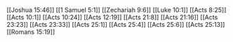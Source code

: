 [[Joshua 15:46]]
[[1 Samuel 5:1]]
[[Zechariah 9:6]]
[[Luke 10:1]]
[[Acts 8:25]]
[[Acts 10:1]]
[[Acts 10:24]]
[[Acts 12:19]]
[[Acts 21:8]]
[[Acts 21:16]]
[[Acts 23:23]]
[[Acts 23:33]]
[[Acts 25:1]]
[[Acts 25:4]]
[[Acts 25:6]]
[[Acts 25:13]]
[[Romans 15:19]]
